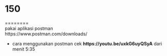 <h1>150</h1>
========<br>
pakai aplikasi postman <br>
https://www.postman.com/downloads/
<ul>
<li>cara menggunakan postman cek <b>https://youtu.be/uxkG6uyQSyA</b> dari menit 5:35</li>
</ul>
